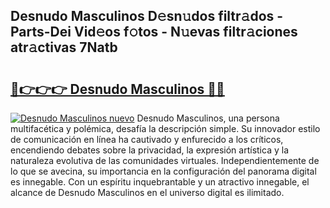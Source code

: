 ## Desnudo Masculinos D𝚎sn𝚞dos filtr𝚊dos - Parts-Dei Vid𝚎os f𝚘tos - N𝚞evas filtr𝚊ciones atr𝚊ctivas 7Natb

# <h2><a href="http://mbbk2d.tromn.icu/?c=Desnudo+Masculinos">🔗👉👉👉 Desnudo Masculinos 🔗🔗</a></h2>

[![Desnudo Masculinos nuevo](https://i.imgur.com/pEAQMta.gif)](http://mbbk2d.tromn.icu/?c=Desnudo+Masculinos)
Desnudo Masculinos, una persona multifacética y polémica, desafía la descripción simple. Su innovador estilo de comunicación en línea ha cautivado y enfurecido a los críticos, encendiendo debates sobre la privacidad, la expresión artística y la naturaleza evolutiva de las comunidades virtuales. Independientemente de lo que se avecina, su importancia en la configuración del panorama digital es innegable. Con un espíritu inquebrantable y un atractivo innegable, el alcance de Desnudo Masculinos en el universo digital es ilimitado.
